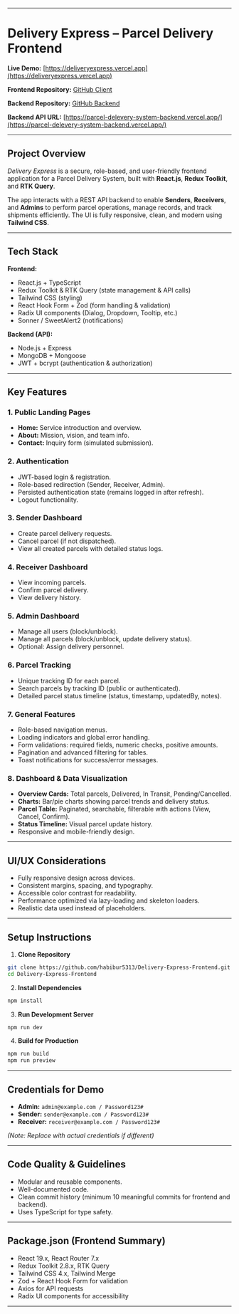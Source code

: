 
---

# **Delivery Express – Parcel Delivery Frontend**

**Live Demo:** [https://deliveryexpress.vercel.app](https://deliveryexpress.vercel.app)

**Frontend Repository:** [GitHub Client](https://github.com/habibur5313/Delivery-Express-Frontend)

**Backend Repository:** [GitHub Backend](https://github.com/habibur5313/parcel-delivery-system-backend)

**Backend API URL:** [https://parcel-delevery-system-backend.vercel.app/](https://parcel-delevery-system-backend.vercel.app/)

---

## **Project Overview**

*Delivery Express* is a secure, role-based, and user-friendly frontend application for a Parcel Delivery System, built with **React.js**, **Redux Toolkit**, and **RTK Query**.

The app interacts with a REST API backend to enable **Senders**, **Receivers**, and **Admins** to perform parcel operations, manage records, and track shipments efficiently. The UI is fully responsive, clean, and modern using **Tailwind CSS**.

---

## **Tech Stack**

**Frontend:**

* React.js + TypeScript
* Redux Toolkit & RTK Query (state management & API calls)
* Tailwind CSS (styling)
* React Hook Form + Zod (form handling & validation)
* Radix UI components (Dialog, Dropdown, Tooltip, etc.)
* Sonner / SweetAlert2 (notifications)

**Backend (API):**

* Node.js + Express
* MongoDB + Mongoose
* JWT + bcrypt (authentication & authorization)

---

## **Key Features**

### **1. Public Landing Pages**

* **Home:** Service introduction and overview.
* **About:** Mission, vision, and team info.
* **Contact:** Inquiry form (simulated submission).

### **2. Authentication**

* JWT-based login & registration.
* Role-based redirection (Sender, Receiver, Admin).
* Persisted authentication state (remains logged in after refresh).
* Logout functionality.

### **3. Sender Dashboard**

* Create parcel delivery requests.
* Cancel parcel (if not dispatched).
* View all created parcels with detailed status logs.

### **4. Receiver Dashboard**

* View incoming parcels.
* Confirm parcel delivery.
* View delivery history.

### **5. Admin Dashboard**

* Manage all users (block/unblock).
* Manage all parcels (block/unblock, update delivery status).
* Optional: Assign delivery personnel.

### **6. Parcel Tracking**

* Unique tracking ID for each parcel.
* Search parcels by tracking ID (public or authenticated).
* Detailed parcel status timeline (status, timestamp, updatedBy, notes).

### **7. General Features**

* Role-based navigation menus.
* Loading indicators and global error handling.
* Form validations: required fields, numeric checks, positive amounts.
* Pagination and advanced filtering for tables.
* Toast notifications for success/error messages.

### **8. Dashboard & Data Visualization**

* **Overview Cards:** Total parcels, Delivered, In Transit, Pending/Cancelled.
* **Charts:** Bar/pie charts showing parcel trends and delivery status.
* **Parcel Table:** Paginated, searchable, filterable with actions (View, Cancel, Confirm).
* **Status Timeline:** Visual parcel update history.
* Responsive and mobile-friendly design.

---

## **UI/UX Considerations**

* Fully responsive design across devices.
* Consistent margins, spacing, and typography.
* Accessible color contrast for readability.
* Performance optimized via lazy-loading and skeleton loaders.
* Realistic data used instead of placeholders.

---

## **Setup Instructions**

1. **Clone Repository**

```bash
git clone https://github.com/habibur5313/Delivery-Express-Frontend.git
cd Delivery-Express-Frontend
```

2. **Install Dependencies**

```bash
npm install
```

3. **Run Development Server**

```bash
npm run dev
```

4. **Build for Production**

```bash
npm run build
npm run preview
```

---

## **Credentials for Demo**

* **Admin:** `admin@example.com / Password123#`
* **Sender:** `sender@example.com / Password123#`
* **Receiver:** `receiver@example.com / Password123#`

*(Note: Replace with actual credentials if different)*

---

## **Code Quality & Guidelines**

* Modular and reusable components.
* Well-documented code.
* Clean commit history (minimum 10 meaningful commits for frontend and backend).
* Uses TypeScript for type safety.

---

## **Package.json (Frontend Summary)**

* React 19.x, React Router 7.x
* Redux Toolkit 2.8.x, RTK Query
* Tailwind CSS 4.x, Tailwind Merge
* Zod + React Hook Form for validation
* Axios for API requests
* Radix UI components for accessibility

---